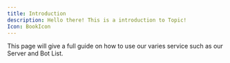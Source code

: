 ```yaml
---
title: Introduction
description: Hello there! This is a introduction to Topic!
Icon: BookIcon
---
```


This page will give a full guide on how to use our varies service such as our Server and Bot List.
